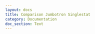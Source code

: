 ```yaml
---
layout: docs
title: Comparison Jumbotron Singlestat
category: Documentation
doc_section: Text
---
```

